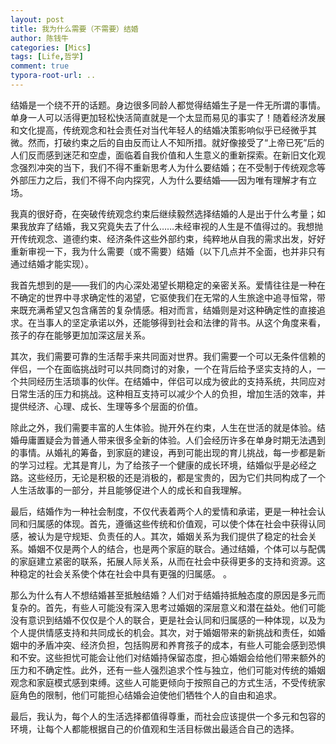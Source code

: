 ```yaml
---
layout: post
title: 我为什么需要（不需要）结婚
author: 陈钱牛
categories: [Mics]
tags: [Life,哲学]
comment: true
typora-root-url: ..
---
```


结婚是一个绕不开的话题。身边很多同龄人都觉得结婚生子是一件无所谓的事情。单身一人可以活得更加轻松快活简直就是一个太显而易见的事实了！随着经济发展和文化提高，传统观念和社会责任对当代年轻人的结婚决策影响似乎已经微乎其微。然而，打破约束之后的自由反而让人不知所措。就好像接受了“上帝已死”后的人们反而感到迷茫和空虚，面临着自我价值和人生意义的重新探索。在新旧文化观念强烈冲突的当下，我们不得不重新思考人为什么要结婚；在不受制于传统观念等外部压力之后，我们不得不向内探究，人为什么要结婚——因为唯有理解才有立场。

我真的很好奇，在突破传统观念约束后继续毅然选择结婚的人是出于什么考量；如果我放弃了结婚，我又究竟失去了什么……未经审视的人生是不值得过的。我想抛开传统观念、道德约束、经济条件这些外部约束，纯粹地从自我的需求出发，好好重新审视一下，我为什么需要（或不需要）结婚（以下几点并不全面，也并非只有通过结婚才能实现）。

我首先想到的是——我们的内心深处渴望长期稳定的亲密关系。爱情往往是一种在不确定的世界中寻求确定性的渴望，它驱使我们在无常的人生旅途中追寻恒常，带来既充满希望又包含痛苦的复杂情感。相对而言，结婚则是对这种确定性的直接追求。在当事人的坚定承诺以外，还能够得到社会和法律的背书。从这个角度来看，孩子的存在能够更加加深这层关系。

其次，我们需要可靠的生活帮手来共同面对世界。我们需要一个可以无条件信赖的伴侣，一个在面临挑战时可以共同商讨的对象，一个在背后给予坚实支持的人，一个共同经历生活琐事的伙伴。在结婚中，伴侣可以成为彼此的支持系统，共同应对日常生活的压力和挑战。这种相互支持可以减少个人的负担，增加生活的效率，并提供经济、心理、成长、生理等多个层面的价值。

除此之外，我们需要丰富的人生体验。抛开外在约束，人生在世活的就是体验。结婚毋庸置疑会为普通人带来很多全新的体验。人们会经历许多在单身时期无法遇到的事情。从婚礼的筹备，到家庭的建设，再到可能出现的育儿挑战，每一步都是新的学习过程。尤其是育儿，为了给孩子一个健康的成长环境，结婚似乎是必经之路。这些经历，无论是积极的还是消极的，都是宝贵的，因为它们共同构成了一个人生活故事的一部分，并且能够促进个人的成长和自我理解。

最后，结婚作为一种社会制度，不仅代表着两个人的爱情和承诺，更是一种社会认同和归属感的体现。首先，遵循这些传统和价值观，可以使个体在社会中获得认同感，被认为是守规矩、负责任的人。其次，婚姻关系为我们提供了稳定的社会关系。婚姻不仅是两个人的结合，也是两个家庭的联合。通过结婚，个体可以与配偶的家庭建立紧密的联系，拓展人际关系，从而在社会中获得更多的支持和资源。这种稳定的社会关系使个体在社会中具有更强的归属感。
。

那么为什么有人不想结婚甚至抵触结婚？人们对于结婚持抵触态度的原因是多元而复杂的。首先，有些人可能没有深入思考过婚姻的深层意义和潜在益处。他们可能没有意识到结婚不仅仅是个人的联合，更是社会认同和归属感的一种体现，以及为个人提供情感支持和共同成长的机会。其次，对于婚姻带来的新挑战和责任，如婚姻中的矛盾冲突、经济负担，包括购房和养育孩子的成本，有些人可能会感到恐惧和不安。这些担忧可能会让他们对结婚持保留态度，担心婚姻会给他们带来额外的压力和不确定性。此外，还有一些人强烈追求个性与独立，他们可能对传统的婚姻观念和家庭模式感到束缚。这些人可能更倾向于按照自己的方式生活，不受传统家庭角色的限制，他们可能担心结婚会迫使他们牺牲个人的自由和追求。

最后，我认为，每个人的生活选择都值得尊重，而社会应该提供一个多元和包容的环境，让每个人都能根据自己的价值观和生活目标做出最适合自己的选择。


